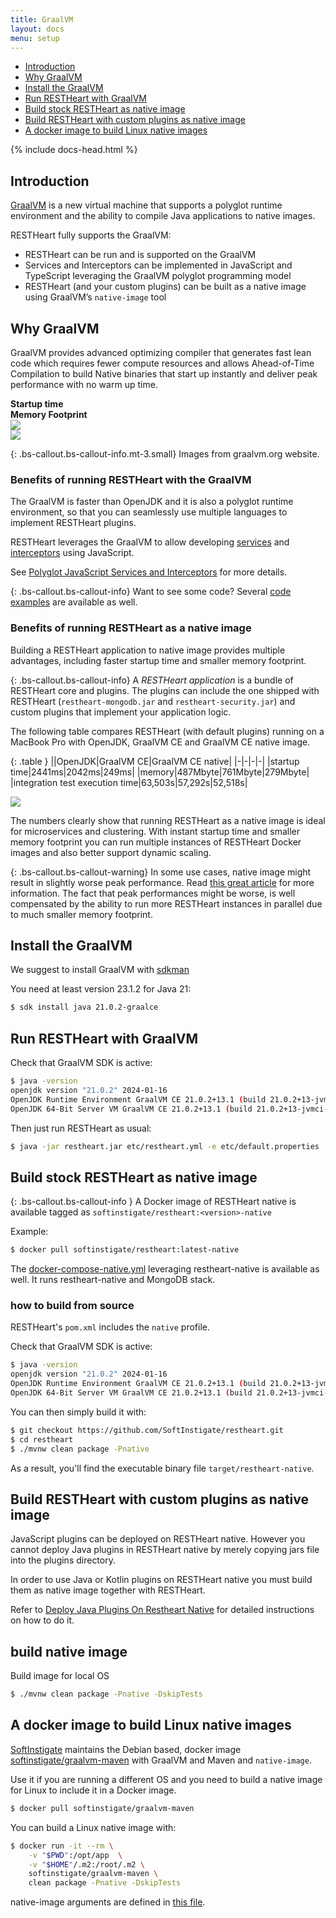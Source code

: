 ```yaml
---
title: GraalVM
layout: docs
menu: setup
---
```


<div markdown="1" class="d-none d-xl-block col-xl-2 order-last bd-toc">

* [Introduction](#introduction)
* [Why GraalVM](#why-graalvm)
* [Install the GraalVM](#install-the-graalvm)
* [Run RESTHeart with GraalVM](#run-restheart-with-graalvm)
* [Build stock RESTHeart as native image](#build-stock-restheart-as-native-image)
* [Build RESTHeart with custom plugins as native image](#build-restheart-with-custom-plugins-as-native-image)
* [A docker image to build Linux native images](#a-docker-image-to-build-linux-native-images)

</div>

<div markdown="1" class="col-12 col-md-9 col-xl-8 py-md-3 bd-content">

{% include docs-head.html %}

## Introduction

[GraalVM](https://www.graalvm.org/) is a new virtual machine that supports a polyglot runtime environment and the ability to compile Java applications to native images.

RESTHeart fully supports the GraalVM:

- RESTHeart can be run and is supported on the GraalVM
- Services and Interceptors can be implemented in JavaScript and TypeScript leveraging the GraalVM polyglot programming model
- RESTHeart (and your custom plugins) can be built as a native image using GraalVM’s `native-image` tool

## Why GraalVM

GraalVM provides advanced optimizing compiler that generates fast lean code which requires fewer compute resources and allows Ahead-of-Time Compilation to build
Native binaries that start up instantly and deliver peak performance with no warm up time.

<div class="row mb-4">
    <div class="col-6 text-center"><strong>Startup time</strong></div>
    <div class="col-6 text-center"><strong>Memory Footprint</strong></div>
</div>
<div class="row">
<div class="col-6"><img class="img-fluid mx-auto d-block" style="max-width: 65%" src="/images/graalvm-perf.png"></div>
<div class="col-6"><img class="img-fluid mx-auto d-block" style="max-width: 65%" src="/images/graalvm-mem.png"></div>
</div>

{: .bs-callout.bs-callout-info.mt-3.small}
Images from graalvm.org website.

### Benefits of running RESTHeart with the GraalVM

The GraalVM is faster than OpenJDK and it is also a polyglot runtime environment, so that you can seamlessly use multiple languages to implement RESTHeart plugins.

RESTHeart leverages the GraalVM to allow developing [services](/docs/plugins/core-plugins/#services) and [interceptors](https://restheart.org/docs/plugins/core-plugins/#interceptors) using JavaScript.

See [Polyglot JavaScript Services and Interceptors](/docs/plugins/core-plugins-js) for more details.

{: .bs-callout.bs-callout-info}
Want to see some code? Several [code examples](https://github.com/SoftInstigate/restheart/tree/master/polyglot/src/test/resources/test-js-plugins) are available as well.

### Benefits of running RESTHeart as a native image

Building a RESTHeart application to native image provides multiple advantages, including faster startup time and smaller memory footprint.

{: .bs-callout.bs-callout-info}
A *RESTHeart application* is a bundle of RESTHeart core and plugins. The plugins can include the one shipped with RESTHeart (`restheart-mongodb.jar` and `restheart-security.jar`) and custom plugins that implement your application logic.

The following table compares RESTHeart (with default plugins) running on a MacBook Pro with OpenJDK, GraalVM CE and GraalVM CE native image.

{: .table }
||OpenJDK|GraalVM CE|GraalVM CE native|
|-|-|-|-|
|startup time|2441ms|2042ms|249ms|
|memory|487Mbyte|761Mbyte|279Mbyte|
|integration test execution time|63,503s|57,292s|52,518s|

<img class="img-fluid" src="/images/graalvm-benchmark.png">

The numbers clearly show that running RESTHeart as a native image is ideal for microservices and clustering. With instant startup time and smaller memory footprint you can run multiple instances of RESTHeart Docker images and also better support dynamic scaling.

{: .bs-callout.bs-callout-warning}
In some use cases, native image might result in slightly worse peak performance. Read [this great article](https://stackoverflow.com/questions/59488654/does-graalvm-native-image-increase-overall-application-performance-or-just-reduc) for more information. The fact that peak performances might be worse, is well compensated by the ability to run more RESTHeart instances in parallel due to much smaller memory footprint.

## Install the GraalVM

We suggest to install GraalVM with [sdkman](https://sdkman.io)

You need at least version 23.1.2 for Java 21:

```bash
$ sdk install java 21.0.2-graalce
```
## Run RESTHeart with GraalVM

Check that GraalVM SDK is active:

```bash
$ java -version
openjdk version "21.0.2" 2024-01-16
OpenJDK Runtime Environment GraalVM CE 21.0.2+13.1 (build 21.0.2+13-jvmci-23.1-b30)
OpenJDK 64-Bit Server VM GraalVM CE 21.0.2+13.1 (build 21.0.2+13-jvmci-23.1-b30, mixed mode, sharing)
```

Then just run RESTHeart as usual:

```bash
$ java -jar restheart.jar etc/restheart.yml -e etc/default.properties
```

## Build stock RESTHeart as native image

{: .bs-callout.bs-callout-info }
A Docker image of RESTHeart native is available tagged as `softinstigate/restheart:<version>-native`

Example:

```bash
$ docker pull softinstigate/restheart:latest-native
```

The [docker-compose-native.yml](https://github.com/SoftInstigate/restheart/blob/master/docker-compose-native.yml) leveraging restheart-native is available as well. It runs restheart-native and MongoDB stack.

### how to build from source

RESTHeart's `pom.xml` includes the `native` profile.

Check that GraalVM SDK is active:

```bash
$ java -version
openjdk version "21.0.2" 2024-01-16
OpenJDK Runtime Environment GraalVM CE 21.0.2+13.1 (build 21.0.2+13-jvmci-23.1-b30)
OpenJDK 64-Bit Server VM GraalVM CE 21.0.2+13.1 (build 21.0.2+13-jvmci-23.1-b30, mixed mode, sharing)
```

You can then simply build it with:

```bash
$ git checkout https://github.com/SoftInstigate/restheart.git
$ cd restheart
$ ./mvnw clean package -Pnative
```

As a result, you'll find the executable binary file `target/restheart-native`.

## Build RESTHeart with custom plugins as native image

JavaScript plugins can be deployed on RESTHeart native. However you cannot deploy Java plugins in RESTHeart native by merely copying jars file into the plugins directory.

In order to use Java or Kotlin plugins on RESTHeart native you must build them as native image together with RESTHeart.

Refer to [Deploy Java Plugins On Restheart Native](https://restheart.org/docs/plugins/deploy/#deploy-java-plugins-on-restheart-native) for detailed instructions on how to do it.

## build native image

Build image for local OS

```bash
$ ./mvnw clean package -Pnative -DskipTests
```

## A docker image to build Linux native images

[SoftInstigate](https://softinstigate.com) maintains the Debian based, docker image [softinstigate/graalvm-maven](https://github.com/SoftInstigate/graalvm-maven-docker) with GraalVM and Maven and `native-image`.

Use it if you are running a different OS and you need to build a native image for Linux to include it in a Docker image.

```bash
$ docker pull softinstigate/graalvm-maven
```

You can build a Linux native image with:

```bash
$ docker run -it --rm \
    -v "$PWD":/opt/app  \
    -v "$HOME"/.m2:/root/.m2 \
    softinstigate/graalvm-maven \
    clean package -Pnative -DskipTests
```

native-image arguments are defined in [this file](https://github.com/SoftInstigate/restheart/blob/master/core/src/main/resources/META-INF/native-image/org.restheart/restheart/native-image.properties).

</div>
